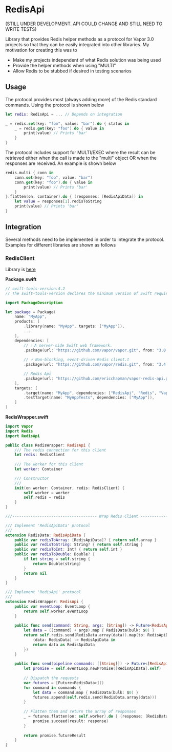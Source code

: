 # RedisApi
(STILL UNDER DEVELOPMENT.  API COULD CHANGE AND STILL NEED TO WRITE TESTS)

Library that provides Redis helper methods as a protocol for Vapor 3.0 projects so that
they can be easily integrated into other libraries.  My motivation for creating this 
was to

 - Make my projects independent of what Redis solution was being used
 - Provide the helper methods when using "MULTI"
 - Allow Redis to be stubbed if desired in testing scenarios

## Usage

The protocol provides most (always adding more) of the Redis standard commands.
Using the protocol is shown below

```swift
let redis: RedisApi = ... // Depends on integration

_ = redis.set(key: "foo", value: "bar").do { status in
    _ = redis.get(key: "foo").do { value in
        print(value) // Prints 'bar'
    }
}
```

The protocol includes support for MULTI/EXEC where the result can be retrieved either
when the call is made to the "multi" object OR when the responses are received.  An
example is shown below

```swift
redis.multi { conn in
    conn.set(key: "foo", value: "bar")
    conn.get(key: "foo").do { value in
        print(value) // Prints 'bar'
    }
}.flatten(on: container).do { (responses: [RedisApiData]) in
    let value = responses[1].redisToString
    print(value) // Prints 'bar'
}
```

## Integration

Several methods need to be implemented in order to integrate the protocol.  Examples
for different libraries are shown as follows

### RedisClient

Library is [here](https://github.com/vapor/redis)

**Package.swift**

```swift
// swift-tools-version:4.2
// The swift-tools-version declares the minimum version of Swift required to build this package.

import PackageDescription

let package = Package(
    name: "MyApp",
    products: [
        .library(name: "MyApp", targets: ["MyApp"]),
        ...
    ],
    dependencies: [
        // 💧 A server-side Swift web framework.
        .package(url: "https://github.com/vapor/vapor.git", from: "3.0.0"),
        
        // ⚡️ Non-blocking, event-driven Redis client.t
        .package(url: "https://github.com/vapor/redis.git", from: "3.4.0"),

        // Redis Api
        .package(url: "https://github.com/ericchapman/vapor-redis-api.git", from: "0.2.0")
    ],
    targets: [
        .target(name: "MyApp", dependencies: ["RedisApi", "Redis", "Vapor"]),
        .testTarget(name: "MyAppTests", dependencies: ["MyApp"]),
    ]
)
```

**RedisWrapper.swift**

```swift
import Vapor
import Redis
import RedisApi

public class RedisWrapper: RedisApi {
    /// The redis connection for this client
    let redis: RedisClient
    
    /// The worker for this client
    let worker: Container

    /// Constructor
    ///
    init(on worker: Container, redis: RedisClient) {
        self.worker = worker
        self.redis = redis
    }
}

///------------------------------------- Wrap Redis Client --------------------------------

/// Implement 'RedisApiData' protocol
///
extension RedisData: RedisApiData {
    public var redisToArray: [RedisApiData]? { return self.array }
    public var redisToString: String? { return self.string }
    public var redisToInt: Int? { return self.int }
    public var redisToDouble: Double? {
        if let string = self.string {
            return Double(string)
        }
        return nil
    }
}

/// Implement 'RedisApi' protocol
///
extension RedisWrapper: RedisApi {
    public var eventLoop: EventLoop {
        return self.worker.eventLoop
    }
    
    public func send(command: String, args: [String]) -> Future<RedisApiData> {
        let data = ([command] + args).map { RedisData(bulk: $0) }
        return self.redis.send(RedisData.array(data)).map(to: RedisApiData.self, {
            (data: RedisData) -> RedisApiData in
            return data as RedisApiData
        })
    }
    
    public func send(pipeline commands: [[String]]) -> Future<[RedisApiData]> {
        let promise = self.eventLoop.newPromise([RedisApiData].self)
        
        // Dispatch the requests
        var futures = [Future<RedisData>]()
        for command in commands {
            let data = command.map { RedisData(bulk: $0) }
            futures.append(self.redis.send(RedisData.array(data)))
        }
        
        // Flatten them and return the array of responses
        _ = futures.flatten(on: self.worker).do { (response: [RedisData]) in
            promise.succeed(result: response)
        }
        
        return promise.futureResult
    }
}
```
